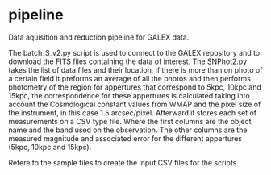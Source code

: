 # pipeline
Data aquisition and reduction pipeline for GALEX data.

The batch_S_v2.py script is used to connect to the GALEX repository and to download the FITS files containing the data of interest.
The SNPhot2.py takes the list of data files and their location, if there is more than on photo of a certain field it preforms an average of all the photos and then performs photometry of the region for appertures that correspond to 5kpc, 10kpc and 15kpc, the correspondence for these appertures is calculated taking into account the Cosmological constant values from WMAP and the pixel size of the instrument, in this case 1.5 arcsec/pixel. Afterward it stores each set of measurements on a CSV type file. Where the first columns are the object name and the band used on the observation. The other columns are the measured magnitude and associated error for the different appertures (5kpc, 10kpc and 15kpc).

Refere to the sample files to create the input CSV files for the scripts.
